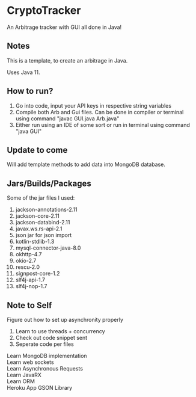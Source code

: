 # CryptoTracker
An Arbitrage tracker with GUI all done in Java!

## Notes

This is a template, to create an arbitrage in Java.

Uses Java 11.

## How to run?

1) Go into code, input your API keys in respective string variables
2) Compile both Arb and Gui files. Can be done in compiler or terminal using command "javac GUI.java Arb.java"
3) Either run using an IDE of some sort or run in terminal using command "java GUI"

## Update to come

Will add template methods to add data into MongoDB database.

## Jars/Builds/Packages

Some of the jar files I used:
1) jackson-annotations-2.11
2) jackson-core-2.11
3) jackson-databind-2.11
4) javax.ws.rs-api-2.1
5) json jar for json import
6) kotlin-stdlib-1.3
7) mysql-connector-java-8.0
8) okhttp-4.7
9) okio-2.7
10) rescu-2.0
11) signpost-core-1.2
12) slf4j-api-1.7
13) slf4j-nop-1.7


## Note to Self

Figure out how to set up asynchronity properly
  1) Learn to use threads + concurrency
  2) Check out code snippet sent
  3) Seperate code per files

Learn MongoDB implementation<br>
Learn web sockets<br>
Learn Asynchronous Requests<br>
Learn JavaRX<br>
Learn ORM<br>
Heroku App
GSON Library

